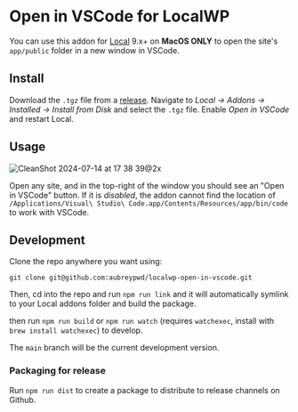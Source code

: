 # Open in VSCode for LocalWP

You can use this addon for [Local](https://localwp.com/) 9.x+ on **MacOS ONLY** to open the site's `app/public` folder in a new window in VSCode.

## Install

Download the `.tgz` file from a [release](https://github.com/aubreypwd/localwp-open-in-vscode/releases). Navigate to *Local → Addons → Installed → Install from Disk* and select the `.tgz` file. Enable *Open in VSCode* and restart Local.

## Usage

![CleanShot 2024-07-14 at 17 38 39@2x](https://github.com/user-attachments/assets/88d9a4cd-41de-44c0-9d47-62195542bc0a)

Open any site, and in the top-right of the window you should see an "Open in VSCode" button. If it is _disabled_, the addon cannot find the location of `/Applications/Visual\ Studio\ Code.app/Contents/Resources/app/bin/code` to work with VSCode.

## Development

Clone the repo anywhere you want using:

```
git clone git@github.com:aubreypwd/localwp-open-in-vscode.git
```

Then, cd into the repo and run `npm run link` and it will automatically symlink to your Local addons folder and build the package.

then run `npm run build` or `npm run watch` (requires `watchexec`, install with `brew install watchexec`) to develop.

The `main` branch will be the current development version.

### Packaging for release

Run `npm run dist` to create a package to distribute to release channels on Github.
